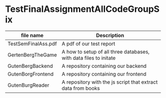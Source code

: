 # TestFinalAssignmentAllCodeGroupSix

| file name         | Description |
|-------------------|-------------|
| TestSemFinalAss.pdf   | A pdf of our test report |
| GertenBergTheGame | A how to setup of all three databases, with data files to initate |
| GutenBergBackend  | A repository containing our backend |
| GutenBorgFrontend | A repository containing our frontend |
| GutenBurgReader   | A repository with the js script that extract data from books |
